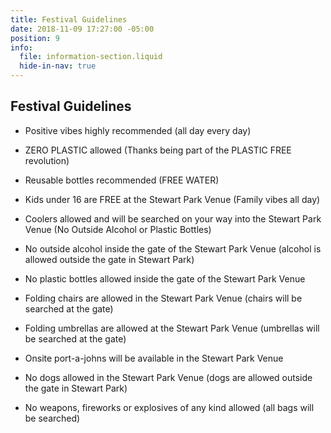 ```yaml
---
title: Festival Guidelines
date: 2018-11-09 17:27:00 -05:00
position: 9
info:
  file: information-section.liquid
  hide-in-nav: true
---
```


## Festival Guidelines


* Positive vibes highly recommended (all day every day)

* ZERO PLASTIC allowed (Thanks being part of the PLASTIC FREE revolution)

* Reusable bottles recommended (FREE WATER)

* Kids under 16 are FREE at the Stewart Park Venue (Family vibes all day)

* Coolers allowed and will be searched on your way into the Stewart Park Venue (No Outside Alcohol or Plastic Bottles)

* No outside alcohol inside the gate of the Stewart Park Venue (alcohol is allowed outside the gate in Stewart Park)

* No plastic bottles allowed inside the gate of the Stewart Park Venue

* Folding chairs are allowed in the Stewart Park Venue (chairs will be searched at the gate)

* Folding umbrellas are allowed at the Stewart Park Venue (umbrellas will be searched at the gate)

* Onsite port-a-johns will be available in the Stewart Park Venue

* No dogs allowed in the Stewart Park Venue (dogs are allowed outside the gate in Stewart Park)

* No weapons, fireworks or explosives of any kind allowed (all bags will be searched)
